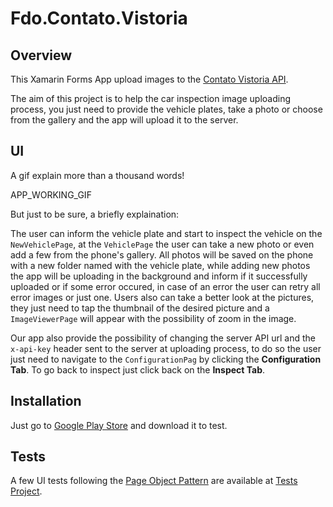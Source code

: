 # Fdo.Contato.Vistoria

## Overview
This Xamarin Forms App upload images to the [Contato Vistoria API](https://github.com/chr0m1ng/Fdo.Api.Contato.Vistoria).

The aim of this project is to help the car inspection image uploading process, you just need to provide the vehicle plates, take a photo or choose from the gallery
and the app will upload it to the server.

## UI

A gif explain more than a thousand words!

APP_WORKING_GIF

But just to be sure, a briefly explaination:

The user can inform the vehicle plate and start to inspect the vehicle on the `NewVehiclePage`, at the `VehiclePage` the user can take a new photo or even
add a few from the phone's gallery. All photos will be saved on the phone with a new folder named with the vehicle plate, while adding new photos the app will be uploading
in the background and inform if it successfully uploaded or if some error occured, in case of an error the user can retry all error images or just one.
Users also can take a better look at the pictures, they just need to tap the thumbnail of the desired picture and a `ImageViewerPage` will appear with the possibility of zoom in the image.

Our app also provide the possibility of changing the server API url and the `x-api-key` header sent to the server at uploading process,
to do so the user just need to navigate to the `ConfigurationPag` by clicking the **Configuration Tab**. To go back to inspect just click back on the **Inspect Tab**.

## Installation

Just go to [Google Play Store](https://play.google.com/store/apps/details?id=com.x4devsonly.contato.vistoria) and download it to test.

## Tests

A few UI tests following the [Page Object Pattern](https://www.xamarinhelp.com/page-object-pattern-will-make-better-xamarin-ui-automation-tester/) are available at [Tests Project](Fdo.Contato.Vistoria.UITest).

